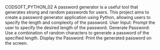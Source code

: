 CODSOFT_PYTHON_02
A password generator is a useful tool that generates strong and random passwords for users. This project aims to create a
password generator application using Python, allowing users to specify the length and complexity of the password.
User Input: Prompt the user to specify the desired length of the password.
Generate Password: Use a combination of random characters to generate a password of the specified length.
Display the Password: Print the generated password on the screen.
